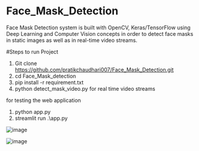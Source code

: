 # Face_Mask_Detection
Face Mask Detection system is built with OpenCV, Keras/TensorFlow using Deep Learning and Computer Vision concepts in order to detect face masks in static images as well as in real-time video streams.

#Steps to run Project

1. Git clone https://github.com/pratikchaudhari007/Face_Mask_Detection.git
2. cd Face_Mask_detection
3. pip install -r requirement.txt
4. python detect_mask_video.py           for real time video streams

for testing the web application

1. python app.py
2. streamlit run .\app.py

![image](https://user-images.githubusercontent.com/67456547/124226612-06400b00-db27-11eb-9fdf-b9f503a8a144.png)


![image](https://user-images.githubusercontent.com/67456547/124226421-b5301700-db26-11eb-97a2-164565e1600b.png)
